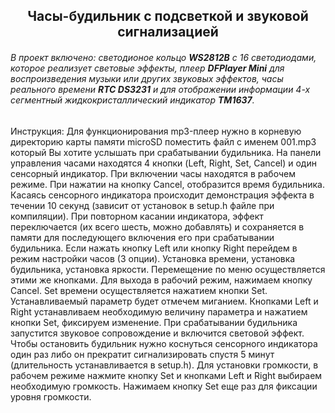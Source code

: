 <H2 align='center'>Часы-будильник с подсветкой и звуковой сигнализацией</H2>

###### В проект включено: светодионое кольцо __WS2812B__ с 16 светодиодами, которое реализует световые эффекты, плеер **DFPlayer Mini** для воспроизведения музыки или других звуковых эффектов, часы реального времени **RTC DS3231** и для отображении информации 4-х сегментный жидкокристаллический индикатор **TM1637**.


Инструкция:
Для функционирования mp3-плеер нужно в корневую директорию карты памяти microSD поместить файл с именем 001.mp3 который Вы хотите услышать при срабатывании будильника. 
На панели управления часами находятся 4 кнопки (Left, Right, Set, Cancel) и один сенсорный индикатор. При включении часы находятся в рабочем режиме. 
При нажатии на кнопку Cancel, отобразится время будильника.
Касаясь сенсорного индикатора происходит демонстрация эффекта в течении 10 секунд (зависит от установок в setup.h файле при компиляции). При повторном касании индикатора, эффект переключается (их всего шесть, можно добавлять) и сохраняется в памяти для последующего включения его при срабатывании будильника.
Если нажать кнопку Left или кнопку Right перейдем в режим настройки часов (3 опции). Установка времени, установка будильника, установка яркости. Перемещение по меню осуществляется этими же кнопками. Для выхода в рабочий режим, нажимаем кнопку Cancel.
Set времени осуществляется нажатием кнопки Set. Устанавливаемый параметр будет отмечем миганием. Кнопками Left и Right устанавливаем необходимую величину параметра и нажатием кнопки Set, фиксируем изменение.
При срабатывании будильника запустится звуковое сопровождение и включится световой эффект. Чтобы остановить будильник нужно коснуться сенсорного индикатора один раз либо он прекратит сигнализировать спустя 5 минут (длительность устанавливается в setup.h).
Для установки громкости, в рабочем режиме нажмите кнопку Set и кнопками Left и Right выбираем необходимую громкость. Нажимаем кнопку Set еще раз для фиксации уровня громкости.
